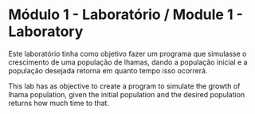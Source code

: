 # Módulo 1 - Laboratório / Module 1 - Laboratory

Este laboratório tinha como objetivo fazer um programa que simulasse o crescimento de uma população de lhamas, dando a população inicial e a população desejada retorna em quanto tempo isso ocorrerá.

This lab has as objective to create a program to simulate the growth of lhama population, given the initial population and the desired population returns how much time to that.
